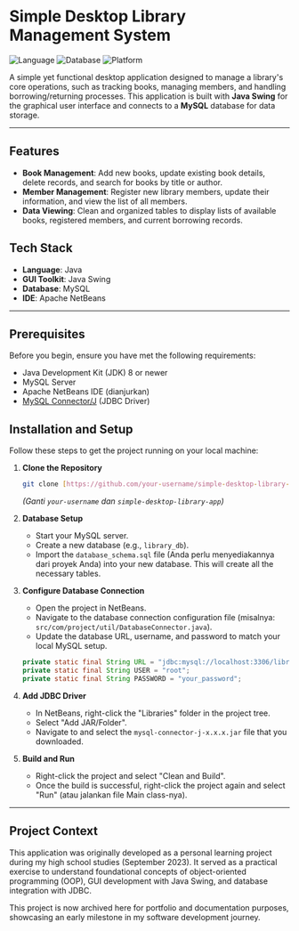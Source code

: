 # Simple Desktop Library Management System

![Language](https://img.shields.io/badge/Language-Java-blue.svg)
![Database](https://img.shields.io/badge/Database-MySQL-orange.svg)
![Platform](https://img.shields.io/badge/Platform-Desktop-lightgrey.svg)

A simple yet functional desktop application designed to manage a library's core operations, such as tracking books, managing members, and handling borrowing/returning processes. This application is built with **Java Swing** for the graphical user interface and connects to a **MySQL** database for data storage.


---

## Features

-   **Book Management**: Add new books, update existing book details, delete records, and search for books by title or author.
-   **Member Management**: Register new library members, update their information, and view the list of all members.
-   **Data Viewing**: Clean and organized tables to display lists of available books, registered members, and current borrowing records.

## Tech Stack

-   **Language**: Java
-   **GUI Toolkit**: Java Swing
-   **Database**: MySQL
-   **IDE**: Apache NetBeans

---

## Prerequisites

Before you begin, ensure you have met the following requirements:
-   Java Development Kit (JDK) 8 or newer
-   MySQL Server
-   Apache NetBeans IDE (dianjurkan)
-   [MySQL Connector/J](https://dev.mysql.com/downloads/connector/j/) (JDBC Driver)

## Installation and Setup

Follow these steps to get the project running on your local machine:

1.  **Clone the Repository**
    ```sh
    git clone [https://github.com/your-username/simple-desktop-library-app.git](https://github.com/your-username/simple-desktop-library-app.git)
    ```
    *(Ganti `your-username` dan `simple-desktop-library-app`)*

2.  **Database Setup**
    -   Start your MySQL server.
    -   Create a new database (e.g., `library_db`).
    -   Import the `database_schema.sql` file (Anda perlu menyediakannya dari proyek Anda) into your new database. This will create all the necessary tables.

3.  **Configure Database Connection**
    -   Open the project in NetBeans.
    -   Navigate to the database connection configuration file (misalnya: `src/com/project/util/DatabaseConnector.java`).
    -   Update the database URL, username, and password to match your local MySQL setup.
    ```java
    private static final String URL = "jdbc:mysql://localhost:3306/library_db";
    private static final String USER = "root";
    private static final String PASSWORD = "your_password";
    ```

4.  **Add JDBC Driver**
    -   In NetBeans, right-click the "Libraries" folder in the project tree.
    -   Select "Add JAR/Folder".
    -   Navigate to and select the `mysql-connector-j-x.x.x.jar` file that you downloaded.

5.  **Build and Run**
    -   Right-click the project and select "Clean and Build".
    -   Once the build is successful, right-click the project again and select "Run" (atau jalankan file Main class-nya).

---

## Project Context

This application was originally developed as a personal learning project during my high school studies (September 2023). It served as a practical exercise to understand foundational concepts of object-oriented programming (OOP), GUI development with Java Swing, and database integration with JDBC.

This project is now archived here for portfolio and documentation purposes, showcasing an early milestone in my software development journey.
